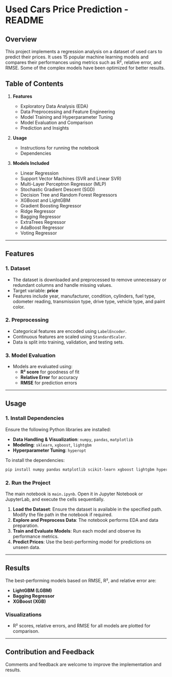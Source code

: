 # Used Cars Price Prediction - README

## Overview
This project implements a regression analysis on a dataset of used cars to predict their prices. It uses 15 popular machine learning models and compares their performances using metrics such as R², relative error, and RMSE. Some of the complex models have been optimized for better results.

## Table of Contents
1. **Features**  
   - Exploratory Data Analysis (EDA)  
   - Data Preprocessing and Feature Engineering  
   - Model Training and Hyperparameter Tuning  
   - Model Evaluation and Comparison  
   - Prediction and Insights  

2. **Usage**  
   - Instructions for running the notebook  
   - Dependencies  

3. **Models Included**  
   - Linear Regression  
   - Support Vector Machines (SVR and Linear SVR)  
   - Multi-Layer Perceptron Regressor (MLP)  
   - Stochastic Gradient Descent (SGD)  
   - Decision Tree and Random Forest Regressors  
   - XGBoost and LightGBM  
   - Gradient Boosting Regressor  
   - Ridge Regressor  
   - Bagging Regressor  
   - ExtraTrees Regressor  
   - AdaBoost Regressor  
   - Voting Regressor  

---

## Features
### 1. Dataset
- The dataset is downloaded and preprocessed to remove unnecessary or redundant columns and handle missing values. 
- Target variable: **price**  
- Features include year, manufacturer, condition, cylinders, fuel type, odometer reading, transmission type, drive type, vehicle type, and paint color.

### 2. Preprocessing
- Categorical features are encoded using `LabelEncoder`.
- Continuous features are scaled using `StandardScaler`.
- Data is split into training, validation, and testing sets.

### 3. Model Evaluation
- Models are evaluated using:
  - **R² score** for goodness of fit  
  - **Relative Error** for accuracy  
  - **RMSE** for prediction errors  

---

## Usage

### 1. Install Dependencies
Ensure the following Python libraries are installed:
- **Data Handling & Visualization**: `numpy`, `pandas`, `matplotlib`
- **Modeling**: `sklearn`, `xgboost`, `lightgbm`
- **Hyperparameter Tuning**: `hyperopt`

To install the dependencies:
```bash
pip install numpy pandas matplotlib scikit-learn xgboost lightgbm hyperopt
```

### 2. Run the Project
The main notebook is `main.ipynb`. Open it in Jupyter Notebook or JupyterLab, and execute the cells sequentially.

1. **Load the Dataset**: Ensure the dataset is available in the specified path. Modify the file path in the notebook if required.
2. **Explore and Preprocess Data**: The notebook performs EDA and data preparation.
3. **Train and Evaluate Models**: Run each model and observe its performance metrics.
4. **Predict Prices**: Use the best-performing model for predictions on unseen data.

---

## Results
The best-performing models based on RMSE, R², and relative error are:
- **LightGBM (LGBM)**  
- **Bagging Regressor**  
- **XGBoost (XGB)**  

### Visualizations
- R² scores, relative errors, and RMSE for all models are plotted for comparison.

---

## Contribution and Feedback
Comments and feedback are welcome to improve the implementation and results.